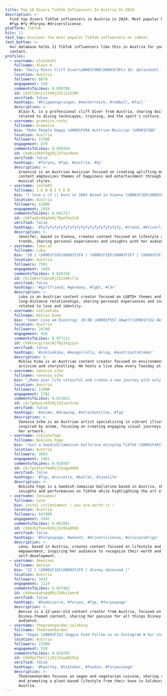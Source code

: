 ```yaml
---
title: Top 10 Divers TikTok Influencers In Austria In 2024
description: >-
  Find top divers TikTok influencers in Austria in 2024. Most popular hashtags:
  #fyp #fy #foryou #driverslicense.
platform: TikTok
hits: 11
text_top: Discover the most popular TikTok influencers on inBeat.
text_bottom: >-
  Our database holds 11 TikTok influencers like this in Austria for you to
  contact.
profiles:
  - username: alainkohl
    fullname: Alain K.
    bio: "Daily Posts Cliff Diver\U0001F9B8\U0001F3FC‍♂️ IG: @alainkohl Info@alainkohl.at"
    location: Austria
    followers: 6879
    engagement: 536
    commentsToLikes: 0.050789
    id: ckdtl3hniz1tm0j23ti2x239h
    verified: false
    hashtags: '#klippenspringen, #oesterreich, #redbull, #fail'
    description: >-
      Alain K. is a professional cliff diver from Austria, sharing daily content
      related to diving techniques, training, and the sport's culture.
  - username: greenice.rocks
    fullname: Greenice
    bio: "Make People Happy \U0001F49A Austrian Musician \U0001F3B6"
    location: Austria
    followers: 17300
    engagement: 879
    commentsToLikes: 0.009264
    id: ckd0ix3k0f5gy0j237xas9eat
    verified: false
    hashtags: '#foryou, #fyp, #austria, #dj'
    description: >-
      Greenice is an Austrian musician focused on creating uplifting music. His
      content emphasizes themes of happiness and entertainment through various
      musical styles.
  - username: jenfe03
    fullname: J E N N I F E R
    bio: "I love u <3 || born in 2003 Based in Vienna \U0001F1E6\U0001F1F9"
    location: Austria
    followers: 12800
    engagement: 1854
    commentsToLikes: 0.041717
    id: ck8faq9vd4g3e0j78ym7ms3i8
    verified: false
    hashtags: '#fyfyfyfyfyfyfyfyfyfyfyfyfyfyfyfyfyfy, #trend, #driverlicense, #fyp'
    description: >-
      Jennifer, based in Vienna, creates content focused on lifestyle and
      trends, sharing personal experiences and insights with her audience.
  - username: luka.at
    fullname: Luka
    bio: "20 | \U0001F1E6\U0001F1F9 | \U0001F1ED\U0001F1F7 | \U0001F3F3️‍\U0001F308 she/her"
    location: Austria
    followers: 7391
    engagement: 1604
    commentsToLikes: 0.026158
    id: ckc3e8scfzpna0j23ixd6cllw
    verified: false
    hashtags: '#girlfriend, #germany, #lgbt, #ldr'
    description: >-
      Luka is an Austrian content creator focused on LGBTQ+ themes and
      long-distance relationships, sharing personal experiences and insights
      related to love and identity.
  - username: niklaskima
    fullname: Niklas Kima
    bio: "Immer Live am Dienstag: 20:00 \U0001F557 Umwelt\U0001F332 Aktivismus✊\U0001F3FC Echte Geschichten \U0001F3A5"
    location: Austria
    followers: 24700
    engagement: 926
    commentsToLikes: 0.077211
    id: ck9kcvcgiraxi0j78y3xqjyzs
    verified: false
    hashtags: '#niklaskima, #mongolrally, #vlog, #austriastiktoker'
    description: >-
      Niklas Kima is an Austrian content creator focused on environmental
      activism and storytelling. He hosts a live show every Tuesday at 8 PM.
  - username: vanessa_schw
    fullname: vanessa_schw
    bio: "„Make your life colourful and create a new journey with only one line“ \U0001F58C"
    location: Austria
    followers: 12000
    engagement: 1701
    commentsToLikes: 0.013031
    id: ckc7pdwucv43l0j232ien3roo
    verified: false
    hashtags: '#anime, #drawing, #attackontitan, #fyp'
    description: >-
      Vanessa Schw is an Austrian artist specializing in vibrant illustrations
      inspired by anime, focusing on creating engaging visual journeys through
      her artwork.
  - username: nikishafogo
    fullname: Nikisha Fogo
    bio: "Just a Swedish/Jamaican ballerina enjoying TikTok \U0001F481\U0001F3FD‍♀️ Instagram @nikishafogo"
    location: Austria
    followers: 3983
    engagement: 1461
    commentsToLikes: 0.018587
    id: ckc7ps4levfme0j23yegp496m
    verified: false
    hashtags: '#fyp, #corvette, #ballet, #lovelife'
    description: >-
      Nikisha Fogo is a Swedish-Jamaican ballerina based in Austria, sharing
      insights and performances on TikTok while highlighting the art of ballet.
  - username: leniamour
    fullname: Lena
    bio: insta| itsleniamour ! you are worth it !
    location: Austria
    followers: 647900
    engagement: 2042
    commentsToLikes: 0.003861
    id: ckbbrb2foev820j23n95a89kb
    verified: false
    hashtags: '#foryoupage, #advent, #driverslicense, #oliviarodrigo'
    description: >-
      Lena, based in Austria, creates content focused on lifestyle and personal
      empowerment, inspiring her audience to recognize their worth and pursue
      self-development.
  - username: deenisec
    fullname: denise
    bio: "22 | \U0001F1E6\U0001F1F9 | disney obsessed |"
    location: Austria
    followers: 3432
    engagement: 1114
    commentsToLikes: 0.027482
    id: ckbkwukahspq80j234bj1wor0
    verified: false
    hashtags: '#howbizarre, #foryou, #fyp, #foryoupage'
    description: >-
      Denise is a 22-year-old content creator from Austria, focused on
      Disney-themed content, sharing her passion for all things Disney with her
      audience.
  - username: thegreengarden_salzburg
    fullname: TheGreenGarden
    bio: "Vegan \U0001F331 Veggie Food Follow us on Instagram ❤️ Our cookbook \U0001F4D6 is out NOW"
    location: Austria
    followers: 13500
    engagement: 530
    commentsToLikes: 0.010703
    id: ckb9pz75eljij0j23uyq819zg
    verified: false
    hashtags: '#healthy, #tiktoker, #foodie, #foryourpage'
    description: >-
      TheGreenGarden focuses on vegan and vegetarian cuisine, sharing recipes
      and promoting a plant-based lifestyle from their base in Salzburg,
      Austria.
---
```


